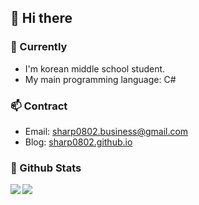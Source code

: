 ## 👋 Hi there

### 🌱 Currently

- I'm korean middle school student.
- My main programming language: C#

### 📫 Contract

- Email: sharp0802.business@gmail.com
- Blog: [sharp0802.github.io](https://sharp0802.github.io)

### 🔭 Github Stats

<a href="https://github.com/anuraghazra/github-readme-stats">
  <img align="left" src="https://github-readme-stats.vercel.app/api?username=Sharp0802&show_icons=true&theme=github_dark&hide_border=true" />
</a>
<a href="https://github.com/anuraghazra/github-readme-stats">
  <img align="left" src="https://github-readme-stats.vercel.app/api/top-langs/?username=Sharp0802&langs_count=8&layout=compact&theme=github_dark&hide_border=true" />
</a>

<!--
**Sharp0802/Sharp0802** is a ✨ _special_ ✨ repository because its `README.md` (this file) appears on your GitHub profile.

Here are some ideas to get you started:

- 🔭 I’m currently working on ...
- 🌱 I’m currently learning ...
- 👯 I’m looking to collaborate on ...
- 🤔 I’m looking for help with ...
- 💬 Ask me about ...
- 📫 How to reach me: ...
- 😄 Pronouns: ...
- ⚡ Fun fact: ...
-->
